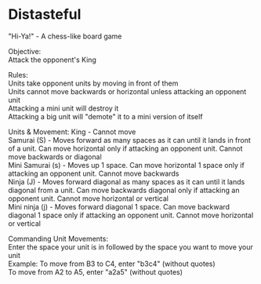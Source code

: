 # Distasteful
 "Hi-Ya!" - A chess-like board game

Objective:<br>
Attack the opponent's King

Rules:<br>
Units take opponent units by moving in front of them<br>
Units cannot move backwards or horizontal unless attacking an opponent unit<br>
Attacking a mini unit will destroy it<br>
Attacking a big unit will "demote" it to a mini version of itself<br>

Units & Movement:
King - Cannot move<br>
Samurai (S) - Moves forward as many spaces as it can until it lands in front of a unit. Can move horizontal only if attacking an opponent unit. Cannot move backwards or diagonal<br>
Mini Samurai (s) - Moves up 1 space. Can move horizontal 1 space only if attacking an opponent unit. Cannot move backwards<br>
Ninja (J) - Moves forward diagonal as many spaces as it can until it lands diagonal from a unit. Can move backwards diagonal only if attacking an opponent unit. Cannot move horizontal or vertical<br>
Mini ninja (j) - Moves forward diagonal 1 space. Can move backward diagonal 1 space only if attacking an opponent unit. Cannot move horizontal or vertical

Commanding Unit Movements:<br>
Enter the space your unit is in followed by the space you want to move your unit<br>
Example: To move from B3 to C4, enter "b3c4" (without quotes)<br>
To move from A2 to A5, enter "a2a5" (without quotes)
